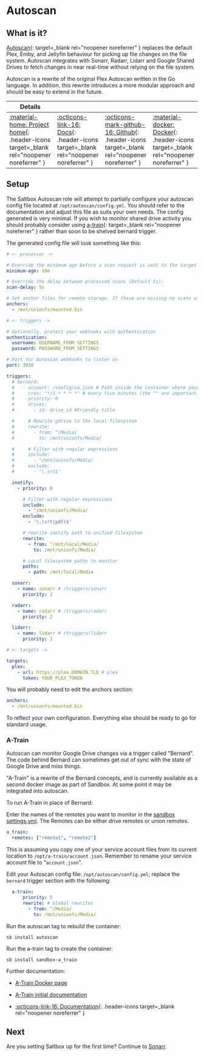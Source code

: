 # Autoscan

## What is it?

[Autoscan](https://github.com/Cloudbox/autoscan){: target=_blank rel="noopener noreferrer" } replaces the default Plex, Emby, and Jellyfin behaviour for picking up file changes on the file system. Autoscan integrates with Sonarr, Radarr, Lidarr and Google Shared Drives to fetch changes in near real-time without relying on the file system.

Autoscan is a rewrite of the original Plex Autoscan written in the Go language. In addition, this rewrite introduces a more modular approach and should be easy to extend in the future.

| Details     |             |             |             |
|-------------|-------------|-------------|-------------|
| [:material-home: Project home](https://github.com/Cloudbox/autoscan){: .header-icons target=_blank rel="noopener noreferrer" } | [:octicons-link-16: Docs](https://github.com/Cloudbox/autoscan){: .header-icons target=_blank rel="noopener noreferrer" } | [:octicons-mark-github-16: Github](https://github.com/Cloudbox/autoscan){: .header-icons target=_blank rel="noopener noreferrer" } | [:material-docker: Docker](https://hub.docker.com/r/cloudb0x/autoscan){: .header-icons target=_blank rel="noopener noreferrer" } |

## Setup

The Saltbox Autoscan role will attempt to partially configure your autoscan config file located at `/opt/autoscan/config.yml`. You should refer to the documentation and adjust this file as suits your own needs. The config generated is very minimal. If you wish to monitor shared drive activity you should probably consider using [a-train](https://github.com/m-rots/a-train/pkgs/container/a-train){: target=_blank rel="noopener noreferrer" } rather than soon to be shelved bernard trigger.

The generated config file will look something like this:

```yaml
# <- processor ->

# Override the minimum age before a scan request is sent to the target (Default 10m):
minimum-age: 10m

# Override the delay between processed scans (Default 5s):
scan-delay: 5s

# Set anchor files for remote storage. If these are missing no scans will be sent to the target to avoid files being trashed when a mount fails
anchors:
  - /mnt/unionfs/mounted.bin

# <- triggers ->

# Optionally, protect your webhooks with authentication
authentication:
  username: USERNAME_FROM_SETTINGS
  password: PASSWORD_FROM_SETTINGS

# Port for Autoscan webhooks to listen on
port: 3030

triggers:
  # bernard:
  #   - account: /config/sa.json # Path inside the container where your SA is located
  #     cron: "*/5 * * * *" # every five minutes (the "" are important)
  #     priority: 0
  #     drives:
  #       - id: drive_id #Friendly title

  #     # Rewrite gdrive to the local filesystem
  #     rewrite:
  #       - from: ^/Media/
  #         to: /mnt/unionfs/Media/

  #     # Filter with regular expressions
  #     include:
  #       - ^/mnt/unionfs/Media/
  #     exclude:
  #       - '\.srt$'

  inotify:
    - priority: 0

      # Filter with regular expressions
      include:
        - ^/mnt/unionfs/Media/
      exclude:
        - '\.(srt|pdf)$'

      # rewrite inotify path to unified filesystem
      rewrite:
        - from: ^/mnt/local/Media/
          to: /mnt/unionfs/Media/

      # Local filesystem paths to monitor
      paths:
        - path: /mnt/local/Media

  sonarr:
    - name: sonarr # /triggers/sonarr
      priority: 2

  radarr:
    - name: radarr # /triggers/radarr
      priority: 2

  lidarr:
    - name: lidarr # /triggers/lidarr
      priority: 1

# <- targets ->

targets:
  plex:
    - url: https://plex.DOMAIN.TLD # plex
      token: YOUR_PLEX_TOKEN
```

You will probably need to edit the anchors section:
```yaml
anchors:
  - /mnt/unionfs/mounted.bin
```
To reflect your own configuration.  Everything else should be ready to go for standard usage.


### A-Train

Autoscan can monitor Google Drive changes via a trigger called "Bernard".  The code behind Bernard can sometimes get out of sync with the state of Google Drive and miss things.

"A-Train" is a rewrite of the Bernard concepts, and is currently available as a second docker image as part of Sandbox.  At some point it may be integrated into autoscan.

To run A-Train in place of Bernard:

Enter the names of the remotes you want to monitor in the [sandbox settings.yml](https://docs.saltbox.dev/sandbox/settings/). The Remotes can be either drive remotes or union remotes.

```yaml
a_train:
  remotes: ["remote1", "remote2"]
```

This is assuming you copy one of your service account files from its current location to `/opt/a-train/account.json`.  Remember to rename your service account file to "`account.json`".

Edit your Autoscan config file: `/opt/autoscan/config.yml`; replace the `bernard` trigger section with the following:

```yaml
  a-train:
      priority: 5
      rewrite: # Global rewrites
        - from: ^/Media/
          to: /mnt/unionfs/Media/
```

Run the autoscan tag to rebuild the container:

```
sb install autoscan
```

Run the a-train tag to create the container:

```
sb install sandbox-a_train
```

Further documentation:

- [A-Train Docker page](https://github.com/users/m-rots/packages/container/package/a-train)

- [A-Train initial documentation](https://gist.github.com/m-rots/f345fd2cfc44585266b620feb9fbd612)

- [:octicons-link-16: Documentation](https://github.com/Cloudbox/autoscan){: .header-icons target=_blank rel="noopener noreferrer" }

## Next

Are you setting Saltbox up for the first time?  Continue to [Sonarr](../sonarr/).
